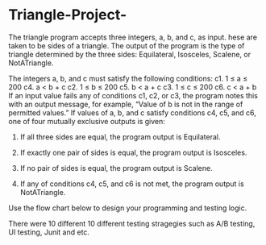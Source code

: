 # Triangle-Project-
The triangle program accepts three integers, a, b, and c, as input.
hese are taken to be sides of a triangle. The output of the program is the type of triangle determined by the three sides: Equilateral, Isosceles, Scalene, or NotATriangle.

The integers a, b, and c must satisfy the following conditions:
c1. 1 ≤ a ≤ 200
c4. a < b + c
c2. 1 ≤ b ≤ 200
c5. b < a + c
c3. 1 ≤ c ≤ 200
c6. c < a + b
If an input value fails any of conditions c1, c2, or c3, the program notes this with an output message, for example, “Value of b is not in the range of permitted values.” If values of a, b, and c satisfy conditions c4, c5, and c6, one of four mutually exclusive outputs is given:
1. If all three sides are equal, the program output is Equilateral.

2. If exactly one pair of sides is equal, the program output is Isosceles.

3. If no pair of sides is equal, the program output is Scalene.

4. If any of conditions c4, c5, and c6 is not met, the program output is NotATriangle.

Use the flow chart below to design your programming and testing logic.

There were 10 different 10 different testing stragegies such as A/B testing, UI testing, Junit and etc. 
